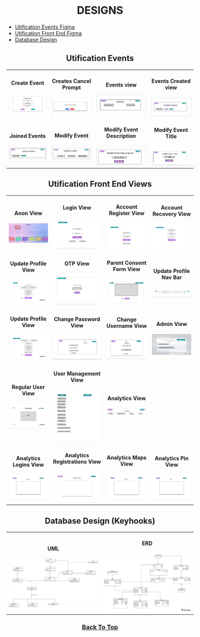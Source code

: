 
<h1 id="top" align="center">DESIGNS</h1>

<ul>
  <li>
    <a href="#events">
      <span>Utification Events Figma</span>
    </a>
  </li>
  <li>
    <a href="#front-end">
      <span>Utification Front End Figma</span>
    </a>
  </li>
  <li>
    <a href="#database">
      <span>Database Design</span>
    </a>
  </li>
</ul>


<h2 id="events" align="center">Utification Events</h2>

<table>
  <tr>
    <td>
      <h4 align="center">Create Event</h4>
      <img src="https://github.com/JosephArmas/side-quest/blob/main/designs/utification/Figma%20Designs/Create-event-view.png">
    </td>
    <td>
      <h4 align="center">Creates Cancel Prompt</h4>
      <img src="https://github.com/JosephArmas/side-quest/blob/main/designs/utification/Figma%20Designs/Events-cancel-prompt.png">
    </td>
    <td>
      <h4 align="center">Events view</h4>
      <img src="https://github.com/JosephArmas/side-quest/blob/main/designs/utification/Figma%20Designs/Events-home.png">
    </td>
    <td>
      <h4 align="center">Events Created view</h4>
      <img src="https://github.com/JosephArmas/side-quest/blob/main/designs/utification/Figma%20Designs/Events-created.png">
    </td>
  </tr>
  <tr>
    <td>
      <h4 align="center">Joined Events</h4>
      <img src="https://github.com/JosephArmas/side-quest/blob/main/designs/utification/Figma%20Designs/Events-joined.png">
    </td>
    <td>
      <h4 align="center">Modify Event</h4>
      <img src="https://github.com/JosephArmas/side-quest/blob/main/designs/utification/Figma%20Designs/Modify-Event.png">
    </td>
    <td>
      <h4 align="center">Modify Event Description</h4>
      <img src="https://github.com/JosephArmas/side-quest/blob/main/designs/utification/Figma%20Designs/Modify-event-desc.png">
    </td>
    <td>
      <h4 align="center">Modify Event Title</h4>
      <img src="https://github.com/JosephArmas/side-quest/blob/main/designs/utification/Figma%20Designs/Modify-events-title.png">
    </td>
  </tr>
</table>

<h2 id="front-end" align="center">Utification Front End Views</h2>

<table>
  <tr>
    <td>
      <h4 align="center">Anon View</h4>
      <img src="https://github.com/JosephArmas/side-quest/blob/main/designs/utification/Figma%20Designs/front-end/anon/anon%20view.png">
    </td>
    <td>
      <h4 align="center">Login View</h4>
      <img src="https://github.com/JosephArmas/side-quest/blob/main/designs/utification/Figma%20Designs/front-end/login/Login%20view.png">
    </td>
    <td>
      <h4 align="center">Account Register View</h4>
      <img src="https://github.com/JosephArmas/side-quest/blob/main/designs/utification/Figma%20Designs/front-end/register/Account%20Register%20view.png">
    </td>
    <td>
      <h4 align="center">Account Recovery View</h4>
      <img src="https://github.com/JosephArmas/side-quest/blob/main/designs/utification/Figma%20Designs/front-end/account-recovery/Account%20Recovery%20view.png">
    </td>
  </tr>
  <tr>
    <td>
      <h4 align="center">Update Profile View</h4>
      <img src="https://github.com/JosephArmas/side-quest/blob/main/designs/utification/Figma%20Designs/front-end/nav-profile-update/update%20profile(prof-nav)%20view.png">
    </td>
    <td>
      <h4 align="center">OTP View</h4>
      <img src="https://github.com/JosephArmas/side-quest/blob/main/designs/utification/Figma%20Designs/front-end/otp/OTP%20view.png">
    </td>
    <td>
      <h4 align="center">Parent Consent Form View</h4>
      <img src="https://github.com/JosephArmas/side-quest/blob/main/designs/utification/Figma%20Designs/front-end/parental-consent/parental%20consent%20form%20view.png">
    </td>
    <td>
      <h4 align="center">Update Profile Nav Bar</h4>
      <img src="https://github.com/JosephArmas/side-quest/blob/main/designs/utification/Figma%20Designs/front-end/profile-nav/profile-navbar.png">
    </td>
  </tr>
  <tr>
    <td>
      <h4 align="center">Update Profile View</h4>
      <img src="https://github.com/JosephArmas/side-quest/blob/main/designs/utification/Figma%20Designs/front-end/update-profile/update%20profile%20view.png">
    </td>
    <td>
      <h4 align="center">Change Password View</h4>
      <img src="https://github.com/JosephArmas/side-quest/blob/main/designs/utification/Figma%20Designs/front-end/change-password/Change%20password%20view.png">
    </td>
    <td>
      <h4 align="center">Change Username View</h4>
      <img src="https://github.com/JosephArmas/side-quest/blob/main/designs/utification/Figma%20Designs/front-end/change-username/Change%20username%20view.png">
    </td>
    <td>
      <h4 align="center">Admin View</h4>
      <img src="https://github.com/JosephArmas/side-quest/blob/main/designs/utification/Figma%20Designs/front-end/home/admin/admin%20view.png">
    </td>
  </tr>
  <tr>
    <td>
      <h4 align="center">Regular User View</h4>
      <img src="https://github.com/JosephArmas/side-quest/blob/main/designs/utification/Figma%20Designs/front-end/home/reg/Home%20View.png">
    </td>
    <td>
      <h4 align="center">User Management View</h4>
      <img src="https://github.com/JosephArmas/side-quest/blob/main/designs/utification/Figma%20Designs/front-end/user-management/User%20Mangement%20view%20(admin).png">
    </td>
    <td>
      <h4 align="center">Analytics View</h4>
      <img src="https://github.com/JosephArmas/side-quest/blob/main/designs/utification/Figma%20Designs/front-end/analytics/analytics-preview.png">
    </td>
  </tr>
  <tr>
    <td>
      <h4 align="center">Analytics Logins View</h4>
      <img src="https://github.com/JosephArmas/side-quest/blob/main/designs/utification/Figma%20Designs/front-end/analytics/Analytics%20-%20Logins.png">
    </td>
    <td>
      <h4 align="center">Analytics Registrations View</h4>
      <img src="https://github.com/JosephArmas/side-quest/blob/main/designs/utification/Figma%20Designs/front-end/analytics/Analytics%20-%20Registrations.png">
    </td>
    <td>
      <h4 align="center">Analytics Maps View</h4>
      <img src="https://github.com/JosephArmas/side-quest/blob/main/designs/utification/Figma%20Designs/front-end/analytics/Analytics%20-%20Maps.png">
    </td>
    <td>
      <h4 align="center">Analytics Pin View</h4>
      <img src="https://github.com/JosephArmas/side-quest/blob/main/designs/utification/Figma%20Designs/front-end/analytics/Analytics%20-%20Pins.png">
    </td>
  </tr>
</table>

<h2 id="database" align="center">Database Design (Keyhooks)</h2>
<table>
  <tr>
    <td>
      <h4 align="center">UML</h4>
      <img src="https://github.com/JosephArmas/side-quest/blob/main/designs/keyhooks/hooks_updated.png">
    </td>
    <td>
      <h4 align="center">ERD</h4>
      <img src="https://github.com/JosephArmas/side-quest/blob/main/designs/keyhooks/key_hook_updated_erd.png">
    </td>
  </tr>
</table>

<h3 align="center">
  <a href="#top">Back To Top</a>
</h3>

